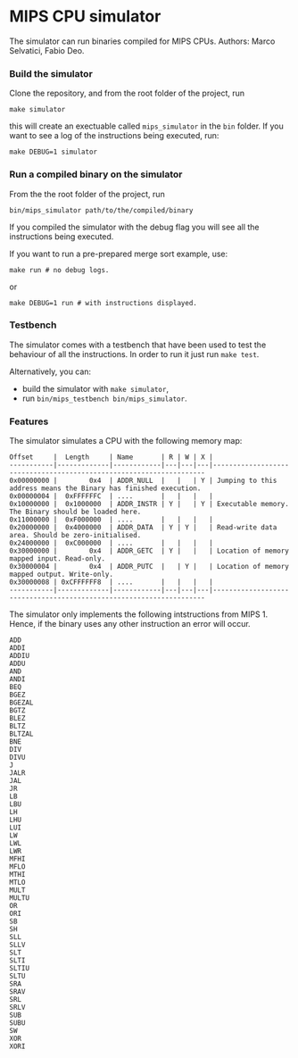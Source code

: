 # MIPS CPU simulator
The simulator can run binaries compiled for MIPS CPUs.
Authors: Marco Selvatici, Fabio Deo.

### Build the simulator
Clone the repository, and from the root folder of the project, run
```
make simulator
```
this will create an exectuable called `mips_simulator` in the `bin` folder.
If you want to see a log of the instructions being executed, run:
```
make DEBUG=1 simulator
```

### Run a compiled binary on the simulator
From the the root folder of the project, run
```
bin/mips_simulator path/to/the/compiled/binary
```
If you compiled the simulator with the debug flag you will see all the instructions being executed.

If you want to run a pre-prepared merge sort example, use:
```
make run # no debug logs.
```
or
```
make DEBUG=1 run # with instructions displayed. 
```

### Testbench
The simulator comes with a testbench that have been used to test the behaviour of all the instructions. In order to run it just run `make test`.

Alternatively, you can:
- build the simulator with `make simulator`,
- run `bin/mips_testbench bin/mips_simulator`.

### Features
The simulator simulates a CPU with the following memory map:
```
Offset     |  Length     | Name       | R | W | X |
-----------|-------------|------------|---|---|---|--------------------------------------------------------------------
0x00000000 |        0x4  | ADDR_NULL  |   |   | Y | Jumping to this address means the Binary has finished execution.
0x00000004 |  0xFFFFFFC  | ....       |   |   |   |
0x10000000 |  0x1000000  | ADDR_INSTR | Y |   | Y | Executable memory. The Binary should be loaded here.
0x11000000 |  0xF000000  | ....       |   |   |   |
0x20000000 |  0x4000000  | ADDR_DATA  | Y | Y |   | Read-write data area. Should be zero-initialised.
0x24000000 |  0xC000000  | ....       |   |   |   |
0x30000000 |        0x4  | ADDR_GETC  | Y |   |   | Location of memory mapped input. Read-only.
0x30000004 |        0x4  | ADDR_PUTC  |   | Y |   | Location of memory mapped output. Write-only.
0x30000008 | 0xCFFFFFF8  | ....       |   |   |   |
-----------|-------------|------------|---|---|---|--------------------------------------------------------------------
```

The simulator only implements the following intstructions from MIPS 1. Hence, if the binary uses any other instruction an error will occur.
```
ADD
ADDI
ADDIU
ADDU
AND
ANDI
BEQ
BGEZ
BGEZAL
BGTZ
BLEZ
BLTZ
BLTZAL
BNE
DIV
DIVU
J
JALR
JAL
JR
LB
LBU
LH
LHU
LUI
LW
LWL
LWR
MFHI
MFLO
MTHI
MTLO
MULT
MULTU
OR
ORI
SB
SH
SLL
SLLV
SLT
SLTI
SLTIU
SLTU
SRA
SRAV
SRL
SRLV
SUB
SUBU
SW
XOR
XORI
```